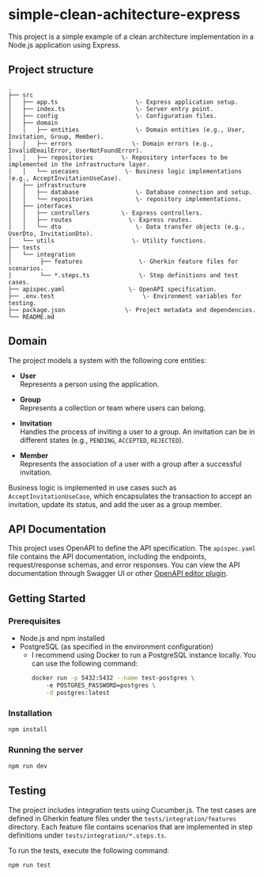 # simple-clean-achitecture-express
This project is a simple example of a clean architecture implementation in a Node.js application using Express.

## Project structure
```
.
├── src
│   ├── app.ts                      \- Express application setup.
│   ├── index.ts                    \- Server entry point.
│   ├── config                      \- Configuration files.
│   ├── domain
│   │   ├── entities                \- Domain entities (e.g., User, Invitation, Group, Member).
│   │   ├── errors                 \- Domain errors (e.g., InvalidEmailError, UserNotFoundError).
│   │   ├── repositories        \- Repository interfaces to be implemented in the infrastructure layer.
│   │   └── usecases             \- Business logic implementations (e.g., AcceptInvitationUseCase).
│   ├── infrastructure
│   │   ├── database                \- Database connection and setup.
│   │   └── repositories            \- repository implementations.
│   ├── interfaces
│   │   ├── controllers         \- Express controllers.
│   │   ├── routes                \- Express routes.
│   │   └── dto                     \- Data transfer objects (e.g., UserDto, InvitationDto).
│   └── utils                      \- Utility functions.
├── tests
│   └── integration
│        ├── features                \- Gherkin feature files for scenarios.
│        └── *.steps.ts              \- Step definitions and test cases.
├── apispec.yaml                  \- OpenAPI specification.
├── .env.test                         \- Environment variables for testing.
├── package.json                 \- Project metadata and dependencies.
└── README.md                   
```

## Domain
The project models a system with the following core entities:

- **User**  
  Represents a person using the application.

- **Group**  
  Represents a collection or team where users can belong.

- **Invitation**  
  Handles the process of inviting a user to a group. An invitation can be in different states (e.g., `PENDING`, `ACCEPTED`, `REJECTED`).

- **Member**  
  Represents the association of a user with a group after a successful invitation.

Business logic is implemented in use cases such as `AcceptInvitationUseCase`, which encapsulates the transaction to accept an invitation, update its status, and add the user as a group member.

## API Documentation
This project uses OpenAPI to define the API specification. The `apispec.yaml` file contains the API documentation, including the endpoints, request/response schemas, and error responses.
You can view the API documentation through Swagger UI or other [OpenAPI editor plugin](https://plugins.jetbrains.com/plugin/14837-openapi-swagger-editor).

## Getting Started

### Prerequisites

- Node.js and npm installed
- PostgreSQL (as specified in the environment configuration)
  - I recommend using Docker to run a PostgreSQL instance locally. You can use the following command:
    ```bash
    docker run -p 5432:5432 --name test-postgres \                                                                              (base) 0 (41.312s) < 22:19:44
        -e POSTGRES_PASSWORD=postgres \
        -d postgres:latest
    ``` 

### Installation
```bash
npm install
```

### Running the server
```bash
npm run dev
```

## Testing
The project includes integration tests using Cucumber.js. 
The test cases are defined in Gherkin feature files under the `tests/integration/features` directory. 
Each feature file contains scenarios that are implemented in step definitions under `tests/integration/*.steps.ts`.

To run the tests, execute the following command:
```bash
npm run test
```


